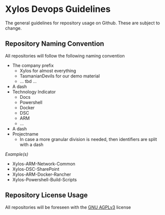 # Xylos Devops Guidelines
The general guidelines for repository usage on Github. These are subject to change.

## Repository Naming Convention
All repositories will follow the following naming convention
* The company prefix 
  * Xylos for almost everything
  * TasmanianDevils for our demo material
  * ... tbd ...
* A dash
* Technology Indicator
  * Docs
  * Powershell
  * Docker
  * DSC
  * ARM
  * ...
* A dash
* Projectname
  * In case a more granular division is needed, then identifiers are split with a dash

*Example(s)*
* Xylos-ARM-Network-Common
* Xylos-DSC-SharePoint
* Xylos-ARM-Docker-Rancher
* Xylos-Powershell-Build-Scripts

## Repository License Usage
All repositories will be foreseen with the [GNU AGPLv3](http://choosealicense.com/licenses/agpl-3.0/) license
